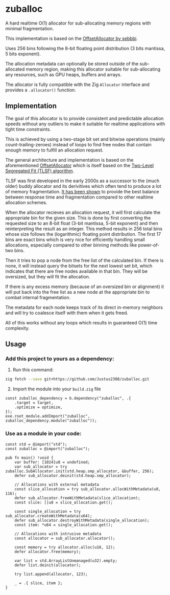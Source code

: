 # zuballoc
A hard realtime O(1) allocator for sub-allocating memory regions with minimal fragmentation.

This implementation is based on the [OffsetAllocator by sebbbi](https://github.com/sebbbi/OffsetAllocator).

Uses 256 bins following the 8-bit floating point distribution (3 bits mantissa, 5 bits exponent).

The allocation metadata can optionally be stored outside of the sub-allocated memory region, making this allocator suitable for sub-allocating any resources, such as GPU heaps, buffers and arrays.

The allocator is fully compatible with the Zig `Allocator` interface and provides a `.allocator()` function.

## Implementation

The goal of this allocator is to provide consistent and predictable allocation speeds without any outliers to make it suitable for realtime applications with tight time constraints.

This is achieved by using a two-stage bit set and bitwise operations (mainly count-trailing-zeroes) instead of loops to find free nodes that contain enough memory to fulfill an allocation request.

The general architecture and implementation is based on the aforementioned [OffsetAllocator](https://github.com/sebbbi/OffsetAllocator) which is itself based on the [Two-Level Segregated Fit (TLSF) algorithm](https://www.researchgate.net/publication/4080369_TLSF_A_new_dynamic_memory_allocator_for_real-time_systems).

TLSF was first developed in the early 2000s as a successor to the (much older) buddy allocator and its derivitives which often tend to produce a lot of memory fragmentation. [It has been shown](https://www.researchgate.net/publication/234785757_A_comparison_of_memory_allocators_for_real-time_applications) to provide the best balance between response time and fragmentation compared to other realtime allocation schemes.

When the allocator recieves an allocation request, it will first calculate the appropriate bin for the given size. This is done by first converting the requested size to an 8-bit float (3-bit mantissa, 5-bit exponent) and then reinterpreting the result as an integer. This method results in 256 total bins whose size follows the (logarithmic) floating point distribution. The first 17 bins are exact bins which is very nice for efficiently handling small allocations, especially compared to other binning methods like power-of-two bins.

Then it tries to pop a node from the free list of the calculated bin. If there is none, it will instead query the bitsets for the next lowest set bit, which indicates that there are free nodes available in that bin. They will be oversized, but they will fit the allocation.

If there is any excess memory (because of an oversized bin or alignment) it will put back into the free list as a new node at the appropriate bin to combat internal fragmentation.

The metadata for each node keeps track of its direct in-memory neighbors and will try to coalesce itself with them when it gets freed.

All of this works without any loops which results in guaranteed O(1) time complexity.

## Usage

### Add this project to yours as a dependency:

1. Run this command:

```sh
zig fetch --save git+https://github.com/Justus2308/zuballoc.git
```

2. Import the module into your `build.zig` file

```zig
const zuballoc_dependency = b.dependency("zuballoc", .{
    .target = target,
    .optimize = optimize,
});
exe.root_module.addImport("zuballoc", zuballoc_dependency.module("zuballoc"));
```

### Use as a module in your code:

```zig
const std = @import("std");
const zuballoc = @import("zuballoc");

pub fn main() !void {
    var buffer: [1024]u8 = undefined;
    var sub_allocator = try zuballoc.SubAllocator.init(std.heap.smp_allocator, &buffer, 256);
    defer sub_allocator.deinit(std.heap.smp_allocator);

    // Allocations with external metadata
    const slice_allocation = try sub_allocator.allocWithMetadata(u8, 116);
    defer sub_allocator.freeWithMetadata(slice_allocation);
    const slice: []u8 = slice_allocation.get();

    const single_allocation = try sub_allocator.createWithMetadata(u64);
    defer sub_allocator.destroyWithMetadata(single_allocation);
    const item: *u64 = single_allocation.get();

    // Allocations with intrusive metadata
    const allocator = sub_allocator.allocator();

    const memory = try allocator.alloc(u16, 12);
    defer allocator.free(memory);
    
    var list = std.ArrayListUnmanaged(u32).empty;
    defer list.deinit(allocator);
    
    try list.append(allocator, 123);
    
    _ = .{ slice, item };
}
```
